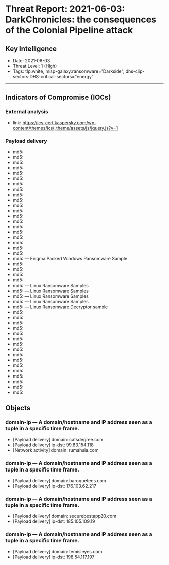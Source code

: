 # Threat Report: 2021-06-03: DarkChronicles: the consequences of the Colonial Pipeline attack


## Key Intelligence
* Date: 2021-06-03
* Threat Level: 1 (High)
* Tags: tlp:white, misp-galaxy:ransomware="Darkside", dhs-ciip-sectors:DHS-critical-sectors="energy"

---

## Indicators of Compromise (IOCs)
### External analysis
* link: https://ics-cert.kaspersky.com/wp-content/themes/ics\_theme/assets/js/jquery.js?v=1

### Payload delivery
* md5: <md5>
* md5: <md5>
* md5: <md5>
* md5: <md5>
* md5: <md5>
* md5: <md5>
* md5: <md5>
* md5: <md5>
* md5: <md5>
* md5: <md5>
* md5: <md5>
* md5: <md5>
* md5: <md5>
* md5: <md5>
* md5: <md5>
* md5: <md5>
* md5: <md5>
* md5: <md5>
* md5: <md5>
* md5: <md5>
* md5: <md5> — Enigma Packed Windows Ransomware Sample
* md5: <md5>
* md5: <md5>
* md5: <md5>
* md5: <md5>
* md5: <md5> — Linux Ransomware Samples
* md5: <md5> — Linux Ransomware Samples
* md5: <md5> — Linux Ransomware Samples
* md5: <md5> — Linux Ransomware Samples
* md5: <md5> — Linux Ransomware Decryptor sample
* md5: <md5>
* md5: <md5>
* md5: <md5>
* md5: <md5>
* md5: <md5>
* md5: <md5>
* md5: <md5>
* md5: <md5>
* md5: <md5>
* md5: <md5>
* md5: <md5>
* md5: <md5>
* md5: <md5>
* md5: <md5>
* md5: <md5>
* md5: <md5>

## Objects
### domain-ip — A domain/hostname and IP address seen as a tuple in a specific time frame.
* [Payload delivery] domain: catsdegree.com
* [Payload delivery] ip-dst: 99.83.154.118
* [Network activity] domain: rumahsia.com

### domain-ip — A domain/hostname and IP address seen as a tuple in a specific time frame.
* [Payload delivery] domain: baroquetees.com
* [Payload delivery] ip-dst: 176.103.62.217

### domain-ip — A domain/hostname and IP address seen as a tuple in a specific time frame.
* [Payload delivery] domain: securebestapp20.com
* [Payload delivery] ip-dst: 185.105.109.19

### domain-ip — A domain/hostname and IP address seen as a tuple in a specific time frame.
* [Payload delivery] domain: temisleyes.com
* [Payload delivery] ip-dst: 198.54.117.197
